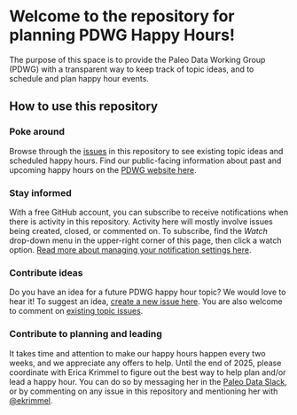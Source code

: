# Welcome to the repository for planning PDWG Happy Hours!
The purpose of this space is to provide the Paleo Data Working Group (PDWG) with a transparent way to keep track of topic ideas, and to schedule and plan happy hour events.

## How to use this repository

### Poke around
Browse through the [issues](https://github.com/paleo-data/happy-hours/issues) in this repository to see existing topic ideas and scheduled happy hours. Find our public-facing information about past and upcoming happy hours on the [PDWG website here](https://paleo-data.github.io/happy-hours).

### Stay informed
With a free GitHub account, you can subscribe to receive notifications when there is activity in this repository. Activity here will mostly involve issues being created, closed, or commented on. To subscribe, find the _Watch_ drop-down menu in the upper-right corner of this page, then click a watch option. [Read more about managing your notification settings here](https://docs.github.com/en/account-and-profile/managing-subscriptions-and-notifications-on-github/managing-subscriptions-for-activity-on-github/managing-your-subscriptions).

### Contribute ideas
Do you have an idea for a future PDWG happy hour topic? We would love to hear it! To suggest an idea, [create a new issue here](https://github.com/paleo-data/happy-hours/issues/new?assignees=&labels=PDWG%2C+idea&projects=&template=suggest-happy-hour-topic.md&title=%5Breplace+this+text+with+the+topic%5D). You are also welcome to comment on [existing topic issues](https://github.com/paleo-data/happy-hours/issues?q=is%3Aopen+is%3Aissue+label%3Aidea).

### Contribute to planning and leading
It takes time and attention to make our happy hours happen every two weeks, and we appreciate any offers to help. Until the end of 2025, please coordinate with Erica Krimmel to figure out the best way to help plan and/or lead a happy hour. You can do so by messaging her in the [Paleo Data Slack](https://paleo-data.slack.com), or by commenting on any issue in this repository and mentioning her with [@ekrimmel](https://github.com/ekrimmel).

